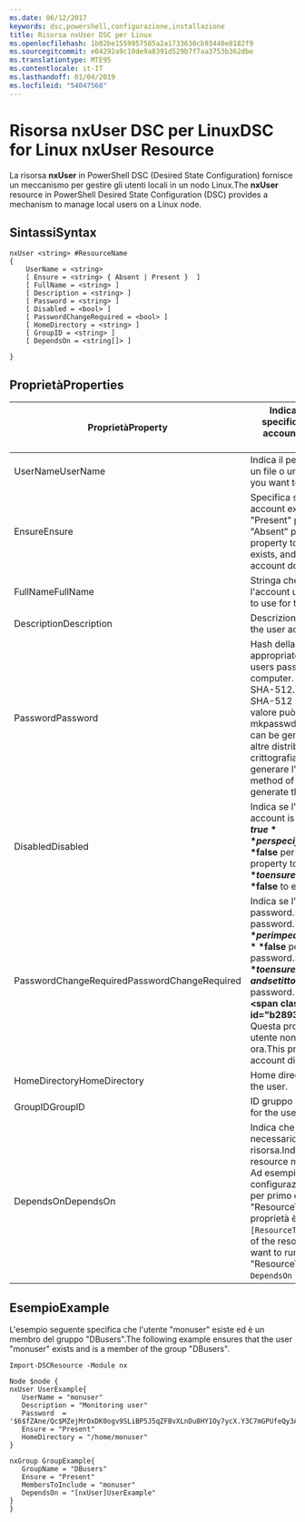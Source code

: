 ```yaml
---
ms.date: 06/12/2017
keywords: dsc,powershell,configurazione,installazione
title: Risorsa nxUser DSC per Linux
ms.openlocfilehash: 1b02be1559957585a2a1733630cb93440e8182f9
ms.sourcegitcommit: e04292a9c10de9a8391d529b7f7aa3753b362dbe
ms.translationtype: MTE95
ms.contentlocale: it-IT
ms.lasthandoff: 01/04/2019
ms.locfileid: "54047568"
---
```

# <a name="dsc-for-linux-nxuser-resource"></a><span data-ttu-id="b2893-103">Risorsa nxUser DSC per Linux</span><span class="sxs-lookup"><span data-stu-id="b2893-103">DSC for Linux nxUser Resource</span></span>

<span data-ttu-id="b2893-104">La risorsa **nxUser** in PowerShell DSC (Desired State Configuration) fornisce un meccanismo per gestire gli utenti locali in un nodo Linux.</span><span class="sxs-lookup"><span data-stu-id="b2893-104">The **nxUser** resource in PowerShell Desired State Configuration (DSC) provides a mechanism to manage local users on a Linux node.</span></span>

## <a name="syntax"></a><span data-ttu-id="b2893-105">Sintassi</span><span class="sxs-lookup"><span data-stu-id="b2893-105">Syntax</span></span>

```
nxUser <string> #ResourceName
{
    UserName = <string>
    [ Ensure = <string> { Absent | Present }  ]
    [ FullName = <string> ]
    [ Description = <string> ]
    [ Password = <string> ]
    [ Disabled = <bool> ]
    [ PasswordChangeRequired = <bool> ]
    [ HomeDirectory = <string> ]
    [ GroupID = <string> ]
    [ DependsOn = <string[]> ]

}
```

## <a name="properties"></a><span data-ttu-id="b2893-106">Proprietà</span><span class="sxs-lookup"><span data-stu-id="b2893-106">Properties</span></span>

|  <span data-ttu-id="b2893-107">Proprietà</span><span class="sxs-lookup"><span data-stu-id="b2893-107">Property</span></span> |  <span data-ttu-id="b2893-108">Indica il nome dell'account per cui si vuole specificare un determinato stato.</span><span class="sxs-lookup"><span data-stu-id="b2893-108">Indicates the account name for which you want to ensure a specific state.</span></span> |
|---|---|
| <span data-ttu-id="b2893-109">UserName</span><span class="sxs-lookup"><span data-stu-id="b2893-109">UserName</span></span>| <span data-ttu-id="b2893-110">Indica il percorso in cui si vuole specificare lo stato di un file o una directory.</span><span class="sxs-lookup"><span data-stu-id="b2893-110">Specifies the location where you want to ensure the state for a file or directory.</span></span>|
| <span data-ttu-id="b2893-111">Ensure</span><span class="sxs-lookup"><span data-stu-id="b2893-111">Ensure</span></span>| <span data-ttu-id="b2893-112">Specifica se l'account esiste.</span><span class="sxs-lookup"><span data-stu-id="b2893-112">Specifies whether the account exists.</span></span> <span data-ttu-id="b2893-113">Impostare questa proprietà su "Present" per specificare che l'account esiste e su "Absent" per specificare che non esiste.</span><span class="sxs-lookup"><span data-stu-id="b2893-113">Set this property to "Present" to ensure that the account exists, and set it to "Absent" to ensure that the account does not exist.</span></span>|
| <span data-ttu-id="b2893-114">FullName</span><span class="sxs-lookup"><span data-stu-id="b2893-114">FullName</span></span>| <span data-ttu-id="b2893-115">Stringa che contiene il nome completo da usare per l'account utente.</span><span class="sxs-lookup"><span data-stu-id="b2893-115">A string that contains the full name to use for the user account.</span></span>|
| <span data-ttu-id="b2893-116">Description</span><span class="sxs-lookup"><span data-stu-id="b2893-116">Description</span></span>| <span data-ttu-id="b2893-117">Descrizione dell'account utente.</span><span class="sxs-lookup"><span data-stu-id="b2893-117">The description for the user account.</span></span>|
| <span data-ttu-id="b2893-118">Password</span><span class="sxs-lookup"><span data-stu-id="b2893-118">Password</span></span>| <span data-ttu-id="b2893-119">Hash della password dell'utente nel formato appropriato per il computer Linux.</span><span class="sxs-lookup"><span data-stu-id="b2893-119">The hash of the users password in the appropriate form for the Linux computer.</span></span> <span data-ttu-id="b2893-120">In genere, è un hash salt SHA-256 o SHA-512.</span><span class="sxs-lookup"><span data-stu-id="b2893-120">Typically, this is a salted SHA-256, or SHA-512 hash.</span></span> <span data-ttu-id="b2893-121">In Debian e Ubuntu Linux, questo valore può essere generato con il comando mkpasswd.</span><span class="sxs-lookup"><span data-stu-id="b2893-121">On Debian and Ubuntu Linux, this value can be generated with the mkpasswd command.</span></span> <span data-ttu-id="b2893-122">Per altre distribuzioni Linux, è possibile usare il metodo di crittografia della libreria Crypt di Python per generare l'hash.</span><span class="sxs-lookup"><span data-stu-id="b2893-122">For other Linux distros, the crypt method of Python’s Crypt library can be used to generate the hash.</span></span>|
| <span data-ttu-id="b2893-123">Disabled</span><span class="sxs-lookup"><span data-stu-id="b2893-123">Disabled</span></span>| <span data-ttu-id="b2893-124">Indica se l'account è abilitato.</span><span class="sxs-lookup"><span data-stu-id="b2893-124">Indicates whether the account is enabled.</span></span> <span data-ttu-id="b2893-125">Impostare questa proprietà su **$true** per specificare che l'account è disabilitato e su **$false** per specificare che è abilitato.</span><span class="sxs-lookup"><span data-stu-id="b2893-125">Set this property to **$true** to ensure that this account is disabled, and set it to **$false** to ensure that it is enabled.</span></span>|
| <span data-ttu-id="b2893-126">PasswordChangeRequired</span><span class="sxs-lookup"><span data-stu-id="b2893-126">PasswordChangeRequired</span></span>| <span data-ttu-id="b2893-127">Indica se l'utente può modificare la password.</span><span class="sxs-lookup"><span data-stu-id="b2893-127">Indicates whether the user can change the password.</span></span> <span data-ttu-id="b2893-128">Impostare questa proprietà su **$true** per impedire all'utente di modificare la password e su **$false** per consentire all'utente di modificare la password.</span><span class="sxs-lookup"><span data-stu-id="b2893-128">Set this property to **$true** to ensure that the user cannot change the password, and set it to **$false** to allow the user to change the password.</span></span> <span data-ttu-id="b2893-129">Il valore predefinito è **$false**.</span><span class="sxs-lookup"><span data-stu-id="b2893-129">The default value is **$false**.</span></span> <span data-ttu-id="b2893-130">Questa proprietà viene valutata solo se l'account utente non esisteva in precedenza e viene creato ora.</span><span class="sxs-lookup"><span data-stu-id="b2893-130">This property is only evaluated if the user account did not exist previously and is being created.</span></span>|
| <span data-ttu-id="b2893-131">HomeDirectory</span><span class="sxs-lookup"><span data-stu-id="b2893-131">HomeDirectory</span></span>| <span data-ttu-id="b2893-132">Home directory per l'utente.</span><span class="sxs-lookup"><span data-stu-id="b2893-132">The home directory for the user.</span></span>|
| <span data-ttu-id="b2893-133">GroupID</span><span class="sxs-lookup"><span data-stu-id="b2893-133">GroupID</span></span>| <span data-ttu-id="b2893-134">ID gruppo primario per l'utente.</span><span class="sxs-lookup"><span data-stu-id="b2893-134">The primary group ID for the user.</span></span>|
| <span data-ttu-id="b2893-135">DependsOn</span><span class="sxs-lookup"><span data-stu-id="b2893-135">DependsOn</span></span> | <span data-ttu-id="b2893-136">Indica che prima di configurare la risorsa è necessario eseguire la configurazione di un'altra risorsa.</span><span class="sxs-lookup"><span data-stu-id="b2893-136">Indicates that the configuration of another resource must run before this resource is configured.</span></span> <span data-ttu-id="b2893-137">Ad esempio, se l'ID del blocco script di configurazione della risorsa che si vuole eseguire per primo è "ResourceName" e il tipo è "ResourceType", la sintassi per usare questa proprietà è `DependsOn = "[ResourceType]ResourceName"`.</span><span class="sxs-lookup"><span data-stu-id="b2893-137">For example, if the ID of the resource configuration script block that you want to run first is "ResourceName" and its type is "ResourceType", the syntax for using this property is `DependsOn = "[ResourceType]ResourceName"`.</span></span>|

## <a name="example"></a><span data-ttu-id="b2893-138">Esempio</span><span class="sxs-lookup"><span data-stu-id="b2893-138">Example</span></span>

<span data-ttu-id="b2893-139">L'esempio seguente specifica che l'utente "monuser" esiste ed è un membro del gruppo "DBusers".</span><span class="sxs-lookup"><span data-stu-id="b2893-139">The following example ensures that the user "monuser" exists and is a member of the group "DBusers".</span></span>

```
Import-DSCResource -Module nx

Node $node {
nxUser UserExample{
   UserName = "monuser"
   Description = "Monitoring user"
   Password  =    '$6$fZAne/Qc$MZejMrOxDK0ogv9SLiBP5J5qZFBvXLnDu8HY1Oy7ycX.Y3C7mGPUfeQy3A82ev3zIabhDQnj2ayeuGn02CqE/0'
   Ensure = "Present"
   HomeDirectory = "/home/monuser"
}

nxGroup GroupExample{
   GroupName = "DBusers"
   Ensure = "Present"
   MembersToInclude = "monuser"
   DependsOn = "[nxUser]UserExample"
}
}
```